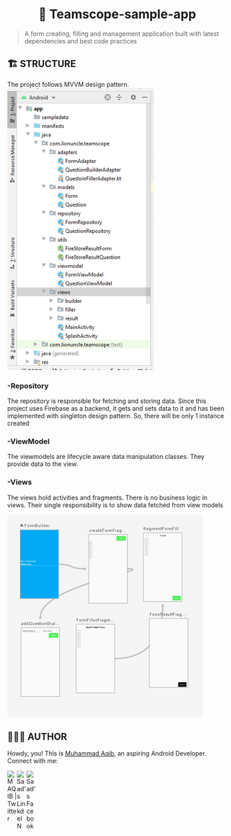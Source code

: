 <div align="center">
	<h1> 🦉 Teamscope-sample-app<br>
	</h1>
</div>

> A form creating, filling and management application built with latest dependencies and best code practices

## 🏗 STRUCTURE

The project follows MVVM design pattern.
![img project structure](structure.PNG "PROJECT STRUCTURE")

### -Repository
The repository is responsible for fetching and storing data. Since this project uses Firebase as a backend, it gets and sets data to it and has been implemented with singleton design pattern. So, there will be only 1 instance created

### -ViewModel
The viewmodels are lifecycle aware data manipulation classes. They provide data to the view.

### -Views
The views hold activities and fragments. There is no business logic in views. Their single responsibility is to show data fetched from view models

![navigation](navigation.PNG "")


## 👨🏻‍💻 AUTHOR

Howdy, you! This is [Muhammad Aqib](http://aqib.engineer/), an aspiring Android Developer. Connect with me:

<div>
<a href="https://twitter.com/_lionuncle">
  <img align="left" alt="M AQIB | Twitter" width="22px" src="https://cdn.jsdelivr.net/npm/simple-icons@v3/icons/twitter.svg" />
</a>
<a href="https://www.linkedin.com/in/lionuncle/">
  <img align="left" alt="Saad's LinkdeIN" width="22px" src="https://cdn.jsdelivr.net/npm/simple-icons@v3/icons/linkedin.svg" />
</a>
<a href="https://www.facebook.com/Lionuncle/">
  <img align="left" alt="Saad's Facebook" width="22px" src="https://cdn.jsdelivr.net/npm/simple-icons@v3/icons/facebook.svg" />
</a>
</div>
<br>
